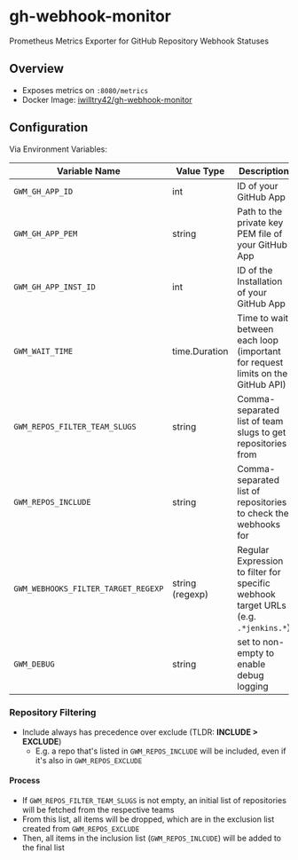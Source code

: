 # gh-webhook-monitor

Prometheus Metrics Exporter for GitHub Repository Webhook Statuses

## Overview

- Exposes metrics on `:8080/metrics`
- Docker Image: [iwilltry42/gh-webhook-monitor](https://hub.docker.com/r/iwilltry42/gh-webhook-monitor/tags)

## Configuration

Via Environment Variables:

| Variable Name                         | Value Type        | Description                                                                       |
|---------------------------------------|-------------------|-----------------------------------------------------------------------------------|
| `GWM_GH_APP_ID`                       | int               | ID of your GitHub App                                                             |
| `GWM_GH_APP_PEM`                      | string            | Path to the private key PEM file of your GitHub App                               |
| `GWM_GH_APP_INST_ID`                  | int               | ID of the Installation of your GitHub App                                         |
| `GWM_WAIT_TIME`                       | time.Duration     | Time to wait between each loop (important for request limits on the GitHub API)   |
| `GWM_REPOS_FILTER_TEAM_SLUGS`         | string            | Comma-separated list of team slugs to get repositories from                       |
| `GWM_REPOS_INCLUDE`                   | string            | Comma-separated list of repositories to check the webhooks for                    |
| `GWM_WEBHOOKS_FILTER_TARGET_REGEXP`   | string (regexp)   | Regular Expression to filter for specific webhook target URLs (e.g. `.*jenkins.*`)|
| `GWM_DEBUG`                           | string            | set to non-empty to enable debug logging                                          |

### Repository Filtering

- Include always has precedence over exclude (TLDR: **INCLUDE > EXCLUDE**)
  - E.g. a repo that's listed in `GWM_REPOS_INCLUDE`  will be included, even if it's also in `GWM_REPOS_EXCLUDE`

#### Process

- If `GWM_REPOS_FILTER_TEAM_SLUGS` is not empty, an initial list of repositories will be fetched from the respective teams
- From this list, all items will be dropped, which are in the exclusion list created from `GWM_REPOS_EXCLUDE`
- Then, all items in the inclusion list (`GWM_REPOS_INLCUDE`) will be added to the final list
